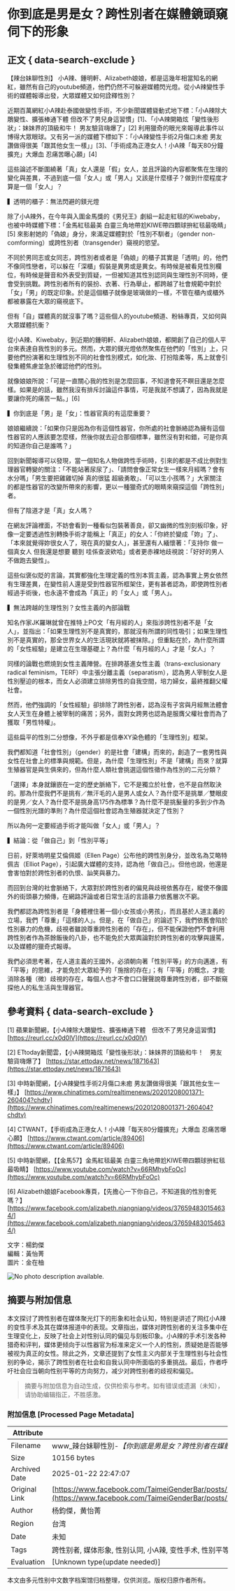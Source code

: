 # 你到底是男是女？跨性別者在媒體鏡頭窺伺下的形象

## 正文 { data-search-exclude }


【辣台妹聊性別】 小A辣、鍾明軒、Alizabeth娘娘，都是這幾年相當知名的網紅，雖然有自己的youtube頻道，他們仍然不可躲避媒體閃光燈。從小A辣變性手術的媒體報導出發，大眾媒體又如何詮釋性別？

近期百萬網紅小A辣赴泰國做變性手術，不少新聞媒體聳動式地下標：「小A辣除大鵰變性、擴張棒通下體 但改不了男兒身這習慣」\[1\]、「小A辣開箱炫「變性後形狀」：妹妹界的頂級和牛！ 男友驗貨嗨爆了」\[2\] 利用獵奇的眼光來報導此事件以博得大眾眼球。又有另一派的媒體下標如下：「小A辣變性手術2月傷口未癒 男友讚做得很美「跟其他女生一樣」」\[3\]、「手術成為正港女人！小A辣「每天80分鐘擴充」大爆血 忍痛苦曝心願」\[4\]

這些論述不斷圍繞著「真」女人還是「假」女人，並且評論的內容都聚焦在生理的變化與差異，不過到底一個「女人」或「男人」又該是什麼樣子？做到什麼程度才算是一個「女人」？

▍透明的櫃子：無法閃避的鎂光燈

除了小A辣外，在今年與入圍金馬獎的《男兒王》劇組一起走紅毯的Kiwebaby，也被中時媒體下標：「金馬紅毯最美 白靈三角地帶尬KIWE帶四顆球拚紅毯最吸睛」\[5\] 來影射她的「偽娘」身分，來滿足媒體對於「性別不馴者」（gender non-comforming）或跨性別者（transgender）窺視的慾望。

不同於男同志或女同志，跨性別者或者是「偽娘」的櫃子其實是「透明」的，他們不像同性戀者，可以躲在「深櫃」假裝是異男或是異女。有時候是被看見性別欄位，有時候是聲音和外表受到質疑，一但被知道其性別認同與生理性別不同時，便會受到挑戰。跨性別者所有的裝扮、衣著、行為舉止，都跨越了社會規範中對於「女」「男」的既定印象。於是這個櫃子就像是玻璃做的一樣，不管在櫃內或櫃外都被暴露在大眾的窺視底下。

但有「自」媒體真的就沒事了嗎？這些個人的youtube頻道、粉絲專頁，又如何與大眾媒體抗衡？

從小A辣、Kiwebaby，到近期的鍾明軒、Alizabeth娘娘，都開創了自己的個人平台來表達自我性別的多元。然而，大眾的鎂光燈依然聚焦在他們的「性別」上，只要他們扮演著和生理性別不同的社會性別模式，如化妝、打扮陰柔等，馬上就會引發集體焦慮並急於確認他們的性別。

就像娘娘所說：「可是一直關心我的性別是怎麼回事，不知道會死不瞑目還是怎麼樣。如果是的話，雖然我沒有排斥討論這件事情，可是我就不想講了，因為我就是要讓你死的痛苦一點。」\[6\]

▍你到底是「男」是「女」：性器官真的有這麼重要？

娘娘繼續說：「如果你只是因為你有這個性器官，你所處的社會脈絡認為擁有這個性器官的人應該要怎麼樣，然後你就去迎合那個標準，雖然沒有對和錯，可是你真的知道你自己是誰嗎？」

回到新聞報導可以發現，當一個知名人物做跨性手術時，引來的都是不成比例對生理器官轉變的關注：「不能站著尿尿了」、「請問會像正常女生一樣來月經嗎？會有水分嗎」「男生要把雞雞切掉 真的很猛 超級勇敢」、「可以生小孩嗎？」大家關注的都是性器官的改變所帶來的影響，更以一種獵奇式的眼睛來窺探這個「跨性別」者。

但有了陰道才是「真」女人嗎？

在網友評論裡面，不妨會看到一種看似包裝著善良，卻又幽微的性別刻板印象，好像一定要透過性別轉換手術才能稱上「真正」的女人：「你終於變成「妳」了」、「本來就覺得妳很女人了，現在真的變女人」，甚至還有人緬懷著：「支持你 做一個真女人 但我還是想要 聽到 哇係查波欸哈」或者更赤裸地歧視說：「好好的男人不做跑去變性」。

這些似褒似貶的言論，其實都強化生理定義的性別本質主義，認為事實上男女依然有生理差異，在變性前人還是受到性器官所框架住，更有甚者認為，即使跨性別者經過手術後，也永遠不會成為「真正」的「女人」或「男人」。

▍無法跨越的生理性別？女性主義的內部論戰

知名作家JK羅琳就曾在推特上PO文「有月經的人」來指涉跨性別者不是「女人」，並指出：「如果生理性別不是真實的，那就沒有所謂的同性吸引；如果生理性別不是真實的，那全世界女人的生活現狀就將被抹除。」但重點在於，為什麼所謂的「女性經驗」是建立在生理基礎上？為什麼「有月經的人」才是「女人」？

同樣的論戰也燃燒到女性主義陣營。在排跨基進女性主義（trans-exclusionary radical feminism，TERF）中主張分離主義（separatism），認為男人宰制女人是性別壓迫的根本，而女人必須建立排除男性的自我空間，培力婦女，最終推翻父權社會。

然而，他們強調的「女性經驗」卻排除了跨性別者，認為沒有子宮與月經無法體會女人天生在身體上被宰制的痛苦；另外，面對女跨男也認為是服膺父權社會而為了獲取「男性特權」。

這些扁平的性別二分想像，不外乎都是信奉XY染色體的「生理性別」框架。

我們都知道「社會性別」（gender）的是社會「建構」而來的，創造了一套男性與女性在社會上的標準與規範。但是，為什麼「生理性別」不是「建構」而來？就算生殖器官是與生俱來的，但為什麼人類社會挑選這個性徵作為性別的二元分類？

「選擇」本身就鑲嵌在一定的歷史脈絡下，它不是獨立於社會，也不是自然取決的。那為什麼我們不是挑有／無汗毛的人是男人或女人？為什麼不是挑單／雙眼皮的是男／女人？為什麼不是挑身高175作為標準？為什麼不是挑髮量的多到少作為一個性別光譜的準則？為什麼這個社會認為生殖器就決定了性別？

所以為何一定要經過手術才能叫做「女人」或「男人」？

▍結論：從「做自己」到「性別平等」

日前，好萊塢明星艾倫佩姬（Ellen Page）公布他的跨性別身分，並改名為艾略特佩吉（Elliot Page），引起廣大媒體的支持，認為他「做自己」。但他也說，他還是會害怕對於跨性別者的仇恨、訕笑與暴力。

而回到台灣的社會脈絡下，大眾對於跨性別者的偏見與歧視依舊存在，縱使不像國外的街頭暴力頻傳，在網路評論或者日常生活的言語暴力依舊層次不窮。

我們都認為跨性別者是「身體裡住著一個小女孩或小男孩」，而且基於人道主義的立場，我們「尊重」「這樣的人」。但是，在「做自己」的論述下，我們依舊會陷於性別暴力的危機，歧視者雖說尊重跨性別者的「存在」，但不能保證他們不會利用跨性別者作為茶餘飯後的八卦，也不能免於大眾輿論對於跨性別者的攻擊與謾罵，以及媒體的獵奇式報導。

我們必須思考著，在人道主義的王國外，必須朝向著「性別平等」的方向邁進，有「平等」的思維，才能免於大眾給予的「施捨的存在」；有「平等」的概念，才能消除各種（微）歧視的存在，每個人也才不會口口聲聲說尊重跨性別者，卻不斷窺探他人的私生活與生理器官。

## 參考資料 { data-search-exclude }

\[1\] 蘋果新聞網，【小A辣除大鵰變性、擴張棒通下體　但改不了男兒身這習慣】 [https://reurl.cc/x0d0lV](https://reurl.cc/x0d0lV)

\[2\] ETtoday新聞雲，【小A辣開箱炫「變性後形狀」：妹妹界的頂級和牛！　男友驗貨嗨爆了】 [https://star.ettoday.net/news/1871643](https://star.ettoday.net/news/1871643)

\[3\] 中時新聞網，【小A辣變性手術2月傷口未癒 男友讚做得很美「跟其他女生一樣」】 [https://www.chinatimes.com/realtimenews/20201208001371-260404?chdtv](https://www.chinatimes.com/realtimenews/20201208001371-260404?chdtv)

\[4\] CTWANT，【手術成為正港女人！小A辣「每天80分鐘擴充」大爆血 忍痛苦曝心願】 [https://www.ctwant.com/article/89406](https://www.ctwant.com/article/89406)

\[5\] 中時新聞網，【【金馬57】金馬紅毯最美 白靈三角地帶尬KIWE帶四顆球拚紅毯最吸睛】 [https://www.youtube.com/watch?v=66RMhybFoOc](https://www.youtube.com/watch?v=66RMhybFoOc)

\[6\] Alizabeth娘娘Facebook專頁，【先擔心一下你自己，不知道我的性別會死嗎？】 [https://www.facebook.com/alizabeth.niangniang/videos/376594830154634/](https://www.facebook.com/alizabeth.niangniang/videos/376594830154634/)

文字：楊鈞傑  
編輯：黃怡菁  
圖片：金在柚  

![No photo description available.](https://scontent-sjc3-1.xx.fbcdn.net/v/t1.6435-9/133467962_803870667011359_7301060065736100399_n.png?stp=dst-png_p526x296&_nc_cat=107&ccb=1-7&_nc_sid=127cfc&_nc_ohc=CvbrKQkD50MQ7kNvgGKd61R&_nc_zt=23&_nc_ht=scontent-sjc3-1.xx&_nc_gid=AsB7QPc-3fI5rYHTQv2MfDS&oh=00_AYB7ckZNrO0xSpJ7SNnAa0DwjHfZkhJhcqtA-CtwJ_nSCw&oe=67ADE1A4)
<!-- tcd_original_link https://www.facebook.com/TaimeiGenderBar/posts/%E4%BD%A0%E5%88%B0%E5%BA%95%E6%98%AF%E7%94%B7%E6%98%AF%E5%A5%B3%E8%B7%A8%E6%80%A7%E5%88%A5%E8%80%85%E5%9C%A8%E5%AA%92%E9%AB%94%E9%8F%A1%E9%A0%AD%E7%AA%BA%E4%BC%BA%E4%B8%8B%E7%9A%84%E5%BD%A2%E8%B1%A1%E5%B0%8Fa%E8%BE%A3%E9%8D%BE%E6%98%8E%E8%BB%92alizabeth%E5%A8%98%E5%A8%98%E9%83%BD%E6%98%AF%E9%80%99%E5%B9%BE%E5%B9%B4%E7%9B%B8%E7%95%B6%E7%9F%A5%E5%90%8D%E7%9A%84%E7%B6%B2%E7%B4%85%E9%9B%96%E7%84%B6%E6%9C%89%E8%87%AA%E5%B7%B1%E7%9A%84youtube%E9%A0%BB%E9%81%93%E4%BB%96%E5%80%91%E4%BB%8D%E7%84%B6%E4%B8%8D%E5%8F%AF%E8%BA%B2%E9%81%BF%E5%AA%92%E9%AB%94%E9%96%83%E5%85%89%E7%87%88%E5%BE%9E/803870737011352/ -->


## 摘要与附加信息

<!-- tcd_abstract -->
本文探讨了跨性别者在媒体聚光灯下的形象和社会认知，特别是讲述了网红小A辣的变性手术及其在媒体报道中的表现。文章指出，媒体对跨性别者的关注多集中在生理变化上，反映了社会上对性别认同的偏见与刻板印象。小A辣的手术引发各种猎奇和评判，媒体更倾向于以性器官为标准来定义一个人的性别，质疑她是否能够被视为真正的女性。除此之外，文章还提到了女性主义内部关于生理性别与社会性别的争论，揭示了跨性别者在社会和自我认同中所面临的多重挑战。最后，作者呼吁社会应当朝向性别平等的方向努力，减少对跨性别者的歧视和偏见。
<!-- tcd_abstract_end -->

> 摘要与附加信息为自动生成，仅供检索与参考。如有错误或遗漏（未知），请协助编辑指正，不胜感激。

### 附加信息 [Processed Page Metadata]

| Attribute       | Value                                  |
|-----------------|----------------------------------------|
| Filename        | www_辣台妹聊性別-_【你到底是男是女？跨性別者在媒體鏡頭窺伺_.md                             |
| Size            | 10156 bytes                           |
| Archived Date   | 2025-01-22 22:47:07                             |
| Original Link   | [https://www.facebook.com/TaimeiGenderBar/posts/%E4%BD%A0%E5%88%B0%E5%BA%95%E6%98%AF%E7%94%B7%E6%98%AF%E5%A5%B3%E8%B7%A8%E6%80%A7%E5%88%A5%E8%80%85%E5%9C%A8%E5%AA%92%E9%AB%94%E9%8F%A1%E9%A0%AD%E7%AA%BA%E4%BC%BA%E4%B8%8B%E7%9A%84%E5%BD%A2%E8%B1%A1%E5%B0%8Fa%E8%BE%A3%E9%8D%BE%E6%98%8E%E8%BB%92alizabeth%E5%A8%98%E5%A8%98%E9%83%BD%E6%98%AF%E9%80%99%E5%B9%BE%E5%B9%B4%E7%9B%B8%E7%95%B6%E7%9F%A5%E5%90%8D%E7%9A%84%E7%B6%B2%E7%B4%85%E9%9B%96%E7%84%B6%E6%9C%89%E8%87%AA%E5%B7%B1%E7%9A%84youtube%E9%A0%BB%E9%81%93%E4%BB%96%E5%80%91%E4%BB%8D%E7%84%B6%E4%B8%8D%E5%8F%AF%E8%BA%B2%E9%81%BF%E5%AA%92%E9%AB%94%E9%96%83%E5%85%89%E7%87%88%E5%BE%9E/803870737011352/](https://www.facebook.com/TaimeiGenderBar/posts/%E4%BD%A0%E5%88%B0%E5%BA%95%E6%98%AF%E7%94%B7%E6%98%AF%E5%A5%B3%E8%B7%A8%E6%80%A7%E5%88%A5%E8%80%85%E5%9C%A8%E5%AA%92%E9%AB%94%E9%8F%A1%E9%A0%AD%E7%AA%BA%E4%BC%BA%E4%B8%8B%E7%9A%84%E5%BD%A2%E8%B1%A1%E5%B0%8Fa%E8%BE%A3%E9%8D%BE%E6%98%8E%E8%BB%92alizabeth%E5%A8%98%E5%A8%98%E9%83%BD%E6%98%AF%E9%80%99%E5%B9%BE%E5%B9%B4%E7%9B%B8%E7%95%B6%E7%9F%A5%E5%90%8D%E7%9A%84%E7%B6%B2%E7%B4%85%E9%9B%96%E7%84%B6%E6%9C%89%E8%87%AA%E5%B7%B1%E7%9A%84youtube%E9%A0%BB%E9%81%93%E4%BB%96%E5%80%91%E4%BB%8D%E7%84%B6%E4%B8%8D%E5%8F%AF%E8%BA%B2%E9%81%BF%E5%AA%92%E9%AB%94%E9%96%83%E5%85%89%E7%87%88%E5%BE%9E/803870737011352/)                       |
| Author          | 杨鈞傑，黄怡菁                               |
| Region          | 台湾                               |
| Date            | 未知                                 |
| Tags            | 跨性别者, 媒体形象, 性别认同, 小A辣, 变性手术, 性别平等, 生理性别, 社会性别, 女性主义, 性别歧视, 性别暴力, 性别刻板印象                                 |
| Evaluation            | [Unknown type(update needed)]                                 |
<!-- tcd_table_end -->

本文由多元性别中文数字档案馆归档整理，仅供浏览。版权归原作者所有。
